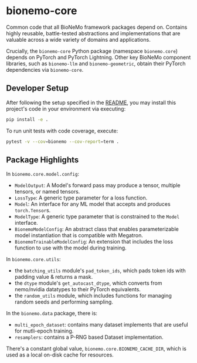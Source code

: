 # bionemo-core

Common code that all BioNeMo framework packages depend on. Contains highly reusable, battle-tested
abstractions and implementations that are valuable across a wide variety of domains and applications.

Crucially, the `bionemo-core` Python package (namespace `bionemo.core`) depends on PyTorch and PyTorch
Lightning. Other key BioNeMo component libraries, such as `bionemo-llm` and
`bionemo-geometric`, obtain their PyTorch dependencies via `bionemo-core`.

## Developer Setup
After following the setup specified in the [README](https://github.com/NVIDIA/bionemo-framework/blob/main/README.md),
you may install this project's code in your environment via executing:
```bash
pip install -e .
```

To run unit tests with code coverage, execute:
```bash
pytest -v --cov=bionemo --cov-report=term .
```

## Package Highlights

In `bionemo.core.model.config`:
- `ModelOutput`: A Model's forward pass may produce a tensor, multiple tensors, or named tensors.
- `LossType`: A generic type parameter for a loss function.
- `Model`: An interface for any ML model that accepts and produces `torch.Tensor`s.
- `ModelType`: A generic type parameter that is constrained to the `Model` interface.
- `BionemoModelConfig`: An abstract class that enables parameterizable model instantiation that is compatible with Megatron.
- `BionemoTrainableModelConfig`: An extension that includes the loss function to use with the model during training.

In `bionemo.core.utils`:
- the `batching_utils` module's `pad_token_ids`, which pads token ids with padding value & returns a mask.
- the `dtype` module's `get_autocast_dtype`, which converts from nemo/nvidia datatypes to their PyTorch equivalents.
- the `random_utils` module, which includes functions for managing random seeds and performing sampling.

In the `bionemo.data` package, there is:
- `multi_epoch_dataset`: contains many dataset implements that are useful for mutli-epoch training.
- `resamplers`: contains a P-RNG based Dataset implementation.

There's a constant global value, `bionemo.core.BIONEMO_CACHE_DIR`, which is used as a local on-disk cache for resources.
